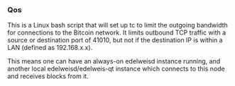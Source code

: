 ### Qos ###

This is a Linux bash script that will set up tc to limit the outgoing bandwidth for connections to the Bitcoin network. It limits outbound TCP traffic with a source or destination port of 41010, but not if the destination IP is within a LAN (defined as 192.168.x.x).

This means one can have an always-on edelweisd instance running, and another local edelweisd/edelweis-qt instance which connects to this node and receives blocks from it.
